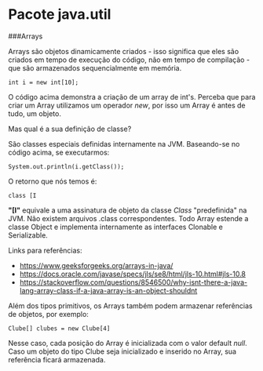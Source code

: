 # Pacote java.util

###Arrays

Arrays são objetos dinamicamente criados - isso significa que eles são criados em tempo de execução do
código, não em tempo de compilação - que são armazenados sequencialmente em memória. 

    int i = new int[10];

O código acima demonstra a criação de um array de int's. Perceba que para criar um Array utilizamos um
operador *new*, por isso um Array é antes de tudo, um objeto. 

Mas qual é a sua definição de classe?

São classes especiais definidas internamente na JVM. Baseando-se no código acima, se executarmos: 

    System.out.println(i.getClass());

O retorno que nós temos é: 

    class [I

**"[I"** equivale a uma assinatura de objeto da classe *Class* "predefinida" na JVM. Não existem arquivos .class correspondentes. 
Todo Array estende a classe Object e implementa internamente as interfaces Clonable e Serializable.

Links para referências:

- https://www.geeksforgeeks.org/arrays-in-java/
- https://docs.oracle.com/javase/specs/jls/se8/html/jls-10.html#jls-10.8
- https://stackoverflow.com/questions/8546500/why-isnt-there-a-java-lang-array-class-if-a-java-array-is-an-object-shouldnt

Além dos tipos primitivos, os Arrays também podem armazenar referências de objetos, por exemplo:

    Clube[] clubes = new Clube[4]

Nesse caso, cada posição do Array é inicializada com o valor default *null*. Caso um objeto do tipo Clube seja 
inicializado e inserido no Array, sua referência ficará armazenada.